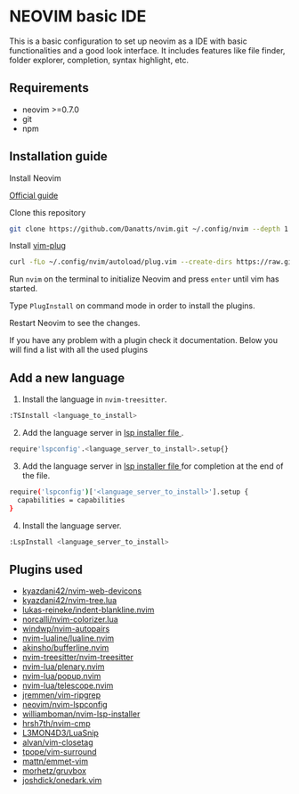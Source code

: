 # NEOVIM basic IDE

This is a basic configuration to set up neovim as a IDE with basic functionalities and a good look interface.
It includes features like file finder, folder explorer, completion, syntax highlight, etc.

## Requirements

- neovim >=0.7.0
- git
- npm

## Installation guide

Install Neovim

[Official guide](https://github.com/neovim/neovim/wiki/Installing-Neovim)


Clone this repository

```sh
git clone https://github.com/Danatts/nvim.git ~/.config/nvim --depth 1
```

Install [vim-plug](https://github.com/junegunn/vim-plug)

```sh
curl -fLo ~/.config/nvim/autoload/plug.vim --create-dirs https://raw.githubusercontent.com/junegunn/vim-plug/master/plug.vim
```

Run `nvim` on the terminal to initialize Neovim and press `enter` until vim has started.

Type `PlugInstall` on command mode in order to install the plugins.

Restart Neovim to see the changes.

If you have any problem with a plugin check it documentation. Below you will find a list with all
the used plugins

## Add a new language

1. Install the language in `nvim-treesitter`.

```sh
:TSInstall <language_to_install>
```

2. Add the language server in [ lsp installer file ](lua/config/lsp-installer.lua).

```sh
require'lspconfig'.<language_server_to_install>.setup{}
```

3. Add the language server in [ lsp installer file ](lua/config/nvim-cmp.lua) for completion at
   the end of the file.


```sh
require('lspconfig')['<language_server_to_install>'].setup {
  capabilities = capabilities
}
```

4. Install the language server.

```sh
:LspInstall <language_server_to_install>
```

## Plugins used

- [ kyazdani42/nvim-web-devicons ](https://github.com/kyazdani42/nvim-web-devicons)
- [ kyazdani42/nvim-tree.lua ](https://github.com/kyazdani42/nvim-tree.lua)
- [ lukas-reineke/indent-blankline.nvim ](https://github.com/lukas-reineke/indent-blankline.nvim)
- [ norcalli/nvim-colorizer.lua ](https://github.com/norcalli/nvim-colorizer.lua)
- [ windwp/nvim-autopairs ](https://github.com/windwp/nvim-autopairs)
- [ nvim-lualine/lualine.nvim ](https://github.com/nvim-lualine/lualine.nvim)
- [ akinsho/bufferline.nvim ](https://github.com/akinsho/bufferline.nvim)
- [ nvim-treesitter/nvim-treesitter ](https://github.com/nvim-treesitter/nvim-treesitter)
- [ nvim-lua/plenary.nvim ](https://github.com/nvim-lua/plenary.nvim)
- [ nvim-lua/popup.nvim ](https://github.com/nvim-lua/popup.nvim)
- [ nvim-lua/telescope.nvim ](https://github.com/nvim-telescope/telescope.nvim)
- [ jremmen/vim-ripgrep ](https://github.com/jremmen/vim-ripgrep)
- [ neovim/nvim-lspconfig ](https://github.com/neovim/nvim-lspconfig)
- [ williamboman/nvim-lsp-installer ](https://github.com/williamboman/nvim-lsp-installer)
- [ hrsh7th/nvim-cmp ](https://github.com/hrsh7th/nvim-cmp)
- [ L3MON4D3/LuaSnip ](https://github.com/L3MON4D3/LuaSnip)
- [ alvan/vim-closetag ](https://github.com/alvan/vim-closetag)
- [ tpope/vim-surround ](https://github.com/tpope/vim-surround)
- [ mattn/emmet-vim ](https://github.com/mattn/emmet-vim)
- [ morhetz/gruvbox ](https://github.com/morhetz/gruvbox)
- [ joshdick/onedark.vim ](https://github.com/joshdick/onedark.vim)
